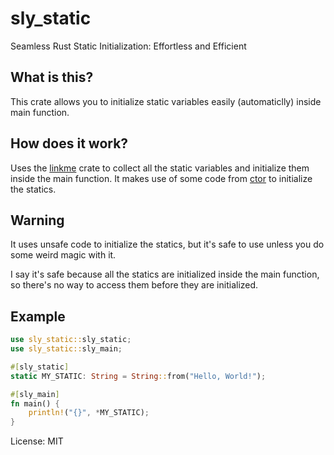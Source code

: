 # sly_static

Seamless Rust Static Initialization: Effortless and Efficient

## What is this?
This crate allows you to initialize static variables easily (automaticlly) inside main function.

## How does it work?

Uses the [linkme](https://crates.io/crates/linkme) crate to collect all the static variables and initialize them inside the main function.
It makes use of some code from [ctor](https://crates.io/crates/ctor) to initialize the statics.

## Warning
It uses unsafe code to initialize the statics, but it's safe to use unless you do some weird magic with it.

I say it's safe because all the statics are initialized inside the main function, so there's no way to access them before they are initialized.

## Example
```rust
use sly_static::sly_static;
use sly_static::sly_main;

#[sly_static]
static MY_STATIC: String = String::from("Hello, World!");

#[sly_main]
fn main() {
    println!("{}", *MY_STATIC);
}
```

License: MIT
